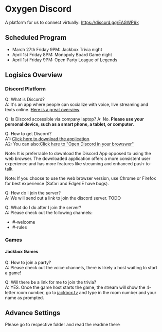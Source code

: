 # Oxygen Discord

A platform for us to connect virtually: <https://discord.gg/EAGWP9k>

## Scheduled Program
- March 27th Friday 9PM: Jackbox Trivia night
- April 1st Friday 8PM: Monopoly Board Game night
- April 1st Friday 9PM: Open Party League of Legends

## Logisics Overview

### Discord Platform

Q: What is Discord?\
A: It's an app where people can socialize with voice, live streaming and texts online. [Here is a great overview](https://masonry.lochac.sca.org/discord-all-you-need-to-know/)

Q: Is Discord accessible via company laptop?
A: No. **Please use your personal device, such as a smart phone, a tablet, or computer.**

Q: How to get Discord?\
A1: [Click here to download the application](https://discordapp.com/download).\
A2: You can also:[Click here to "Open Discord in your browswer"](https://discordapp.com/)

Note: It is preferrable to download the Discord App opposed to using the web browser. The downloaded application offers a more consistent user experience and has more features like streaming and enhanced push-to-talk.

Note: If you choose to use the web browser version, use Chrome or Firefox for best experience (Safari and Edge/IE have bugs).


Q: How do I join the server?\
A: We will send out a link to join the discord server. TODO


Q: What do I do after I join the server?\
A: Please check out the following channels:
- #-welcome
- #-rules

### Games
#### Jackbox Games

Q: How to join a party?\
A: Please check out the voice channels, there is likely a host waiting to start a game!


Q: Will there be a link for me to join the trivia?\
A: YES. Once the game host starts the game, the stream will show the 4-letter room number, go to [jackbox.tv](jackbox.tv) and type in the room number and your name as prompted. 


## Advance Settings
Please go to respective folder and read the readme there
